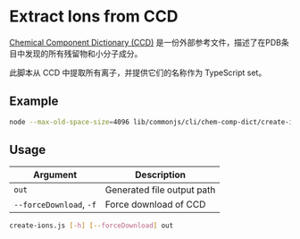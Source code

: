 # Extract Ions from CCD

[Chemical Component Dictionary (CCD)](https://www.wwpdb.org/data/ccd) 是一份外部参考文件，描述了在PDB条目中发现的所有残留物和小分子成分。

此脚本从 CCD 中提取所有离子，并提供它们的名称作为 TypeScript set。

## Example

```sh
node --max-old-space-size=4096 lib/commonjs/cli/chem-comp-dict/create-ions.js src/mol-model/structure/model/types/ions.ts
```

## Usage

| Argument | Description |
| --- | --- |
| `out` | Generated file output path |
| `--forceDownload`, `-f` | Force download of CCD |

```sh
create-ions.js [-h] [--forceDownload] out
```
